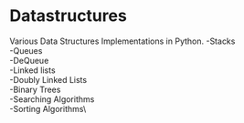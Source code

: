 # Datastructures
Various Data Structures Implementations in Python.
-Stacks\
-Queues\
-DeQueue\
-Linked lists\
-Doubly Linked Lists\
-Binary Trees\
-Searching Algorithms\
-Sorting Algorithms\
